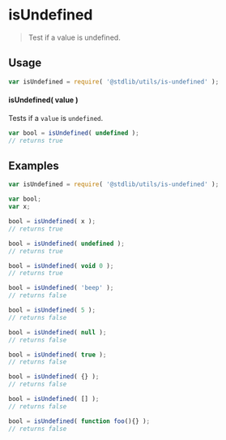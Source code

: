 # isUndefined

> Test if a value is undefined.


<section class="usage">

## Usage

``` javascript
var isUndefined = require( '@stdlib/utils/is-undefined' );
```

#### isUndefined( value )

Tests if a `value` is `undefined`.

``` javascript
var bool = isUndefined( undefined );
// returns true
```

</section>

<!-- /.usage -->


<section class="examples">

## Examples


``` javascript
var isUndefined = require( '@stdlib/utils/is-undefined' );

var bool;
var x;

bool = isUndefined( x );
// returns true

bool = isUndefined( undefined );
// returns true

bool = isUndefined( void 0 );
// returns true

bool = isUndefined( 'beep' );
// returns false

bool = isUndefined( 5 );
// returns false

bool = isUndefined( null );
// returns false

bool = isUndefined( true );
// returns false

bool = isUndefined( {} );
// returns false

bool = isUndefined( [] );
// returns false

bool = isUndefined( function foo(){} );
// returns false
```

</section>

<!-- /.examples -->


<section class="links">

</section>

<!-- /.links -->
